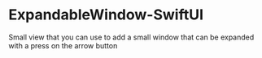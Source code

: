 # ExpandableWindow-SwiftUI
Small view that you can use to add a small window that can be expanded with a press on the arrow button
